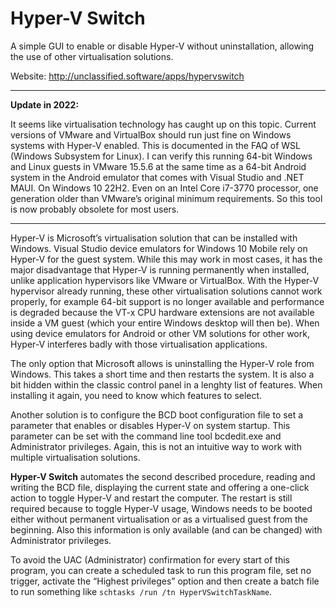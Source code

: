 # Hyper-V Switch
A simple GUI to enable or disable Hyper-V without uninstallation, allowing the use of other virtualisation solutions.

Website: http://unclassified.software/apps/hypervswitch

----

**Update in 2022:**

It seems like virtualisation technology has caught up on this topic. Current versions of VMware and VirtualBox should run just fine on Windows systems with Hyper-V enabled. This is documented in the FAQ of WSL (Windows Subsystem for Linux). I can verify this running 64-bit Windows and Linux guests in VMware 15.5.6 at the same time as a 64-bit Android system in the Android emulator that comes with Visual Studio and .NET MAUI. On Windows 10 22H2. Even on an Intel Core i7-3770 processor, one generation older than VMware’s original minimum requirements. So this tool is now probably obsolete for most users.

----

Hyper-V is Microsoft’s virtualisation solution that can be installed with Windows. Visual Studio device emulators for Windows 10 Mobile rely on Hyper-V for the guest system. While this may work in most cases, it has the major disadvantage that Hyper-V is running permanently when installed, unlike application hypervisors like VMware or VirtualBox. With the Hyper-V hypervisor already running, these other virtualisation solutions cannot work properly, for example 64-bit support is no longer available and performance is degraded because the VT-x CPU hardware extensions are not available inside a VM guest (which your entire Windows desktop will then be). When using device emulators for Android or other VM solutions for other work, Hyper-V interferes badly with those virtualisation applications.

The only option that Microsoft allows is uninstalling the Hyper-V role from Windows. This takes a short time and then restarts the system. It is also a bit hidden within the classic control panel in a lenghty list of features. When installing it again, you need to know which features to select.

Another solution is to configure the BCD boot configuration file to set a parameter that enables or disables Hyper-V on system startup. This parameter can be set with the command line tool bcdedit.exe and Administrator privileges. Again, this is not an intuitive way to work with multiple virtualisation solutions.

**Hyper-V Switch** automates the second described procedure, reading and writing the BCD file, displaying the current state and offering a one-click action to toggle Hyper-V and restart the computer. The restart is still required because to toggle Hyper-V usage, Windows needs to be booted either without permanent virtualisation or as a virtualised guest from the beginning. Also this information is only available (and can be changed) with Administrator privileges.

To avoid the UAC (Administrator) confirmation for every start of this program, you can create a scheduled task to run this program file, set no trigger, activate the “Highest privileges” option and then create a batch file to run something like `schtasks /run /tn HyperVSwitchTaskName`.
